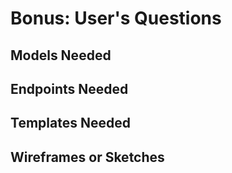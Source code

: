 # Bonus: User's Questions
## Models Needed
## Endpoints Needed
## Templates Needed
## Wireframes or Sketches